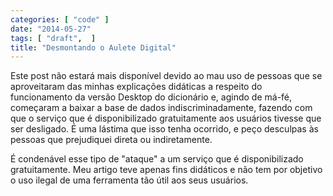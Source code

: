 ```yaml
---
categories: [ "code" ]
date: "2014-05-27"
tags: [ "draft",  ]
title: "Desmontando o Aulete Digital"
---
```

Este post não estará mais disponível devido ao mau uso de pessoas
que se aproveitaram das minhas explicações didáticas a respeito do
funcionamento da versão Desktop do dicionário e, agindo de má-fé,
começaram a baixar a base de dados indiscriminadamente, fazendo com que
o serviço que é disponibilizado gratuitamente aos usuários tivesse
que ser desligado. É uma lástima que isso tenha ocorrido, e peço
desculpas às pessoas que prejudiquei direta ou indiretamente.

É condenável esse tipo de "ataque" a um serviço que é disponibilizado
gratuitamente. Meu artigo teve apenas fins didáticos e não tem por
objetivo o uso ilegal de uma ferramenta tão útil aos seus usuários.

